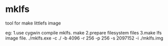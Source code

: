 # mklfs
tool for make littlefs image

eg:
	1.use cygwin compile mklfs.
		make
	2.prepare filesystem files
	3.make lfs image file.
		./mklfs.exe -c ./ -b 4096 -r 256 -p 256 -s 2097152 -i ./mklfs.img
